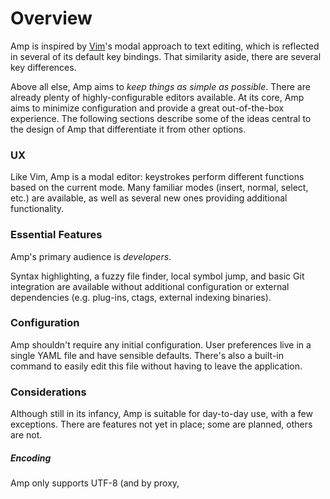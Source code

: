 # Overview

Amp is inspired by [Vim](https://vim.sourceforge.io)'s modal approach to
text editing, which is reflected in several of its default key bindings.
That similarity aside, there are several key differences.

Above all else, Amp aims to _keep things as simple as possible_. There are
already plenty of highly-configurable editors available. At its core, Amp aims
to minimize configuration and provide a great out-of-the-box experience. The
following sections describe some of the ideas central to the design of Amp that
differentiate it from other options.

### UX

Like Vim, Amp is a modal editor: keystrokes perform different functions based
on the current mode. Many familiar modes (insert, normal, select, etc.) are
available, as well as several new ones providing additional functionality.

### Essential Features

Amp's primary audience is _developers_.

Syntax highlighting, a fuzzy file finder, local symbol jump, and basic Git
integration are available without additional configuration or external
dependencies (e.g. plug-ins, ctags, external indexing binaries).

### Configuration

Amp shouldn't require any initial configuration. User preferences live in a
single YAML file and have sensible defaults. There's also a built-in command to
easily edit this file without having to leave the application.

### Considerations

Although still in its infancy, Amp is suitable for day-to-day use, with a few
exceptions. There are features not yet in place; some are planned, others are not.

##### Encoding

Amp only supports UTF-8 (and by proxy,